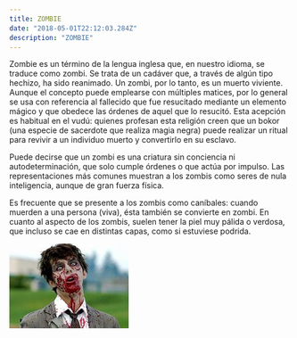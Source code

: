 ```yaml
---
title: ZOMBIE
date: "2018-05-01T22:12:03.284Z"
description: "ZOMBIE"
---
```


Zombie es un término de la lengua inglesa que, en nuestro idioma, se traduce como zombi. Se trata de un cadáver que, a través de algún tipo hechizo, ha sido reanimado. Un zombi, por lo tanto, es un muerto viviente. Aunque el concepto puede emplearse con múltiples matices, por lo general se usa con referencia al fallecido que fue resucitado mediante un elemento mágico y que obedece las órdenes de aquel que lo resucitó. Esta acepción es habitual en el vudú: quienes profesan esta religión creen que un bokor (una especie de sacerdote que realiza magia negra) puede realizar un ritual para revivir a un individuo muerto y convertirlo en su esclavo.

Puede decirse que un zombi es una criatura sin conciencia ni autodeterminación, que solo cumple órdenes o que actúa por impulso. Las representaciones más comunes muestran a los zombis como seres de nula inteligencia, aunque de gran fuerza física.

Es frecuente que se presente a los zombis como caníbales: cuando muerden a una persona (viva), ésta también se convierte en zombi. En cuanto al aspecto de los zombis, suelen tener la piel muy pálida o verdosa, que incluso se cae en distintas capas, como si estuviese podrida.


![Chinese Salty Egg](./salty_egg.jpg)

